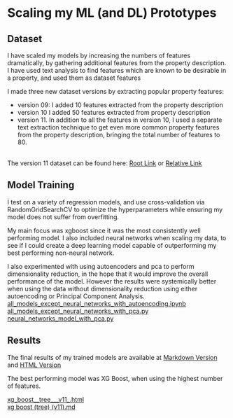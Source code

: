 # Scaling my ML (and DL) Prototypes

## Dataset

I have scaled my models by increasing the numbers of features dramatically, by gathering additional features from the property description. I have used text analysis to find features which are known to be desirable in a property, and used them as dataset features

I made three new dataset versions by extracting popular property features:
* version 09: I added 10 features extracted from the property description
* version 10  I added 50 features extracted from property description
* version 11. In addition to all the features in version 10, I used a separate text extraction technique to get even more common property features from the property description, bringing the total number of features to 80.

<br>The version 11 dataset can be found
here: [Root Link](/data/sample/df_listings_v11_sample.csv)
or [Relative Link](../../data/sample/df_listings_v11_sample.csv)

## Model Training

I test on a variety of regression models, and use cross-validation via RandomGridSearchCV to optimize the
hyperparameters while ensuring my model does not suffer from overfitting.

My main focus was xgboost since it was the most consistently well performing model. I also included neural networks when scaling my data, to see if I could create a deep learning model capable of outperforming my best performing non-neural network. 

I also experimented with using autoencoders and pca to perform dimensionality reduction, in the hope that it would improve the overall performance of the model. However the results were systemically better when using the data without dimensionality reduction using either autoencoding or Principal Component Analysis.
[all_models_except_neural_networks_with_autoencoding.ipynb](..%2F..%2Fprocess%2FE_train_model%2Fpca_and_autoencoding%2Fall_models_except_neural_networks_with_autoencoding.ipynb)
[all_models_except_neural_networks_with_pca.py](..%2F..%2Fprocess%2FE_train_model%2Fpca_and_autoencoding%2Fall_models_except_neural_networks_with_pca.py)
[neural_networks_model_with_pca.py](..%2F..%2Fprocess%2FE_train_model%2Fpca_and_autoencoding%2Fneural_networks_model_with_pca.py)

## Results

The final results of my trained models are available at [Markdown Version](../../process/F_evaluate_model/markdown/Summary.md) and  [HTML Version](../../process/F_evaluate_model/html/Summary.html)

The best performing model was XG Boost, when using the highest number of features.

[xg_boost__tree___v11_.html](..%2F..%2Fprocess%2FF_evaluate_model%2Fhtml%2Fxg_boost__tree___v11_.html)<br>
[xg boost (tree) (v11).md](..%2F..%2Fprocess%2FF_evaluate_model%2Fmarkdown%2Fxg%20boost%20%28tree%29%20%28v11%29.md)<br>